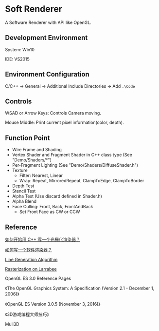 # Soft Renderer

A Software Renderer with API like OpenGL.



## Development Environment

System: Win10

IDE: VS2015



## Environment Configuration

C/C++ -> General -> Additional Include Directories -> Add ```.\Code```



## Controls

WSAD or Arrow Keys: Controls Camera moving.

Mouse Middle: Print current pixel information(color, depth).



## Function Point

* Wire Frame and Shading
* Vertex Shader and Fragment Shader in C++ class type (See "Demo/Shaders/\*")
* Per-Fragment Lighting (See "Demo/Shaders/DiffuseShader.h")
* Texture
  * Filter: Nearest, Linear
  * Wrap: Repeat, MirroredRepeat, ClampToEdge, ClampToBorder
* Depth Test
* Stencil Test
* Alpha Test (Use discard defined in Shader.h)
* Alpha Blend
* Face Culling: Front, Back, FrontAndBack
  * Set Front Face as CW or CCW



## Reference

[如何开始用 C++ 写一个光栅化渲染器？](https://www.zhihu.com/question/24786878/answer/29039253)

[如何写一个软件渲染器？](http://www.skywind.me/blog/archives/1498)

[Line Generation Algorithm](https://www.tutorialspoint.com/computer_graphics/line_generation_algorithm.htm)

[Rasterization on Larrabee](https://software.intel.com/en-us/articles/rasterization-on-larrabee)

OpenGL ES 3.0 Reference Pages

《The OpenGL Graphics System: A Specification (Version 2.1 - December 1, 2006)》

《OpenGL ES Version 3.0.5 (November 3, 2016)》

《3D游戏编程大师技巧》

Muli3D
